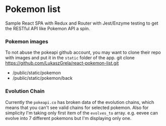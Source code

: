 # Pokemon list
Sample React SPA with Redux and Router with Jest/Enzyme testing to get the RESTful API like Pokemon API a spin.

### Pokemon images
To not abuse the pokeapi github account, you may want to clone their repo with images and put it in the `static` folder of the app.
git clone https://github.com/LukaszGrela/react-pokemon-list.git

- /public/static/pokemon
- /public/static/pokemon/back

### Evolution Chain
Currently the `pokeapi.co` has broken data of the evolution chains, which means that you can't see valid chains for selected pokemon. Also for simplicity I'm taking only first item of the `evolves_to` array. e.g. eevee can evolve into 7 different pokemons but I'm displaying only one.